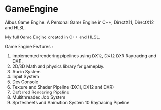 # GameEngine
Albus Game Engine. A Personal Game Engine in C++, DirectX11, DirectX12 and HLSL.

My full Game Engine created in C++ and HLSL. 

Game Engine Features : 
1. Implemented rendering pipelines using DX12, DX12 DXR Raytracing and DX11.
2. 2D/3D Math and physics library for gameplay.
3. Audio System.
4. Input System
5. Dev Console
6. Texture and Shader Pipeline (DX11, DX12 and DXR)
7. Deferred Rendering Pipeline
8. Multithreaded Job System
9. Spritesheets and Animation System
10 Raytracing Pipeline


